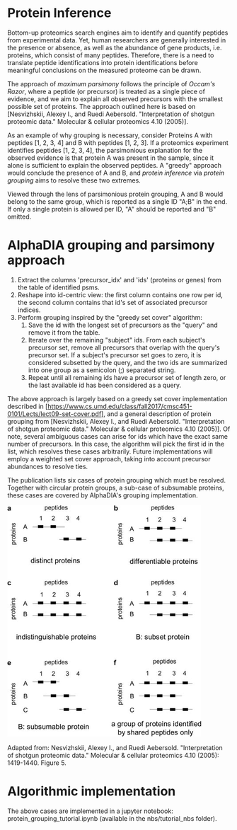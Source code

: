 
# Protein Inference

Bottom-up proteomics search engines aim to identify and quantify peptides from experimental data. Yet, human researchers are generally interested in the presence or absence, as well as the abundance of gene products, i.e. proteins, which consist of many peptides. Therefore, there is a need to translate peptide identifications into protein identifications before meaningful conclusions on the measured proteome can be drawn.

The approach of _maximum parsimony_ follows the principle of _Occam's Razor_, where a peptide (or precursor) is treated as a single piece of evidence, and we aim to explain all observed precursors with the smallest possible set of proteins. The approach outlined here is based on [Nesvizhskii, Alexey I., and Ruedi Aebersold. \"Interpretation of shotgun proteomic data.\" Molecular & cellular proteomics 4.10 (2005)].

As an example of why grouping is necessary, consider Proteins A with peptides [1, 2, 3, 4] and B with peptides [1, 2, 3]. If a proteomics experiment identifies peptides [1, 2, 3, 4], the parsimonious explanation for the observed evidence is that protein A was present in the sample, since it alone is sufficient to explain the observed peptides. A "greedy" approach would conclude the presence of A and B, and _protein inference_ via _protein grouping_ aims to resolve these two extremes.

Viewed through the lens of parsimonious protein grouping, A and B would belong to the same group, which is reported as a single ID "A;B" in the end. If only a single protein is allowed per ID, "A" should be reported and "B" omitted.

# AlphaDIA grouping and parsimony approach

<ol>
    <li> Extract the columns 'precursor_idx' and 'ids' (proteins or genes) from the table of identified psms.</li>
    <li> Reshape into id-centric view: the first column contains one row per id, the second column contains that id's set of associated precursor indices.</li>
    <li> Perform grouping inspired by the "greedy set cover" algorithm:
        <ol>
            <li> Save the id with the longest set of precursors as the "query" and remove it from the table.</li>
            <li> Iterate over the remaining "subject" ids. From each subject's precursor set, remove all precursors that overlap with the query's precursor set. If a subject's precursor set goes to zero, it is considered subsetted by the query, and the two ids are summarized into one group as a semicolon (;) separated string.</li>
            <li> Repeat until all remaining ids have a precursor set of length zero, or the last available id has been considered as a query. </li>
        </ol>
    </li>
</ol>

The above approach is largely based on a greedy set cover implementation described in [https://www.cs.umd.edu/class/fall2017/cmsc451-0101/Lects/lect09-set-cover.pdf], and a general description of protein grouping from [Nesvizhskii, Alexey I., and Ruedi Aebersold. "Interpretation of shotgun proteomic data." Molecular & cellular proteomics 4.10 (2005)]. Of note, several ambiguous cases can arise for ids which have the exact same number of precursors. In this case, the algorithm will pick the first id in the list, which resolves these cases arbitrarily. Future implementations will employ a weighted set cover approach, taking into account precursor abundances to resolve ties.

The publication lists six cases of protein grouping which must be resolved. Together with circular protein groups, a sub-case of subsumable proteins, these cases are covered by AlphaDIA's grouping implementation.

![Adapted from: Nesvizhskii, Alexey I., and Ruedi Aebersold. "Interpretation of shotgun proteomic data." Molecular & cellular proteomics 4.10 (2005): 1419-1440. Figure 5](../../nbs/tutorial_nbs/AEBERSOLD_PROTEIN_INFERENCE_Figure_5.jpg "Protein grouping cases diagram")

Adapted from: Nesvizhskii, Alexey I., and Ruedi Aebersold. "Interpretation of shotgun proteomic data." Molecular & cellular proteomics 4.10 (2005): 1419-1440. Figure 5.

# Algorithmic implementation

The above cases are implemented in a jupyter notebook: protein_grouping_tutorial.ipynb (available in the nbs/tutorial_nbs folder).
